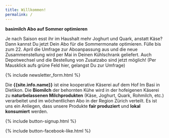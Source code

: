 ```yaml
---
title: Willkommen!
permalink: /
---
```


<div class="alert alert-success" role="alert" data-href="https://docs.google.com/forms/d/e/1FAIpQLSexdpYh5mI6gob23ppLdOZoQD6P9MUIn6Qu-K4K8uBdvW17wQ/viewform">
  <div style="font-weight:bold;">
  basimilch Abo auf Sommer optimieren
  </div>

Je nach Saison esst ihr im Haushalt mehr Joghurt und Quark, anstatt Käse? Dann kannst Du jetzt Dein Abo für die Sommermonate optimieren. Fülle bis zum 22. April die Umfrage zur Aboanpassung aus und die neue Zusammenstellung wird per Mai in Deinen Kühlschrank geliefert. Auch Depotwechsel und die Bestellung von Zusatzabo sind jetzt möglich! (Per Mausklick aufs grüne Feld hier, gelangst Du zur Umfrage) 
  
   </div>  
   
{% include newsletter_form.html %}


Die **{{site.info.name}}** ist eine kooperative Käserei auf dem
Hof Im Basi in Dietikon. Die **Biomilch** der behornten Kühe wird in der
hofeigenen Käserei zu **naturbelassenen Milchprodukten** (Käse, Joghurt, Quark,
Rohmilch, etc.) verarbeitet und im wöchentlichen Abo in der Region
Zürich verteilt. Es ist uns ein Anliegen, dass unsere Produkte **fair produziert**
und **lokal konsumiert** werden.

{% include button-signup.html %}   

{% include button-facebook-like.html %}


